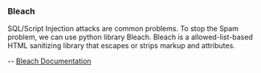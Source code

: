 ### Bleach

SQL/Script Injection attacks are common problems.
To stop the Spam problem, we can use python library Bleach. Bleach is a allowed-list-based HTML sanitizing library that escapes or strips markup and attributes.


-- [Bleach Documentation](http://bleach.readthedocs.org/en/latest/)
